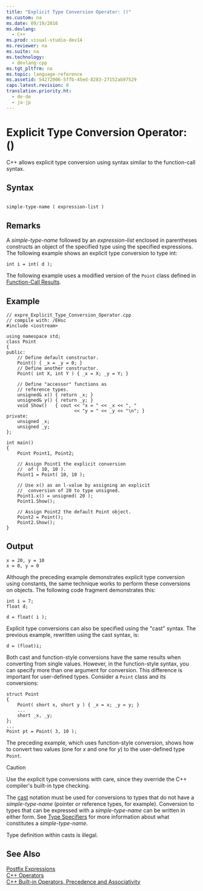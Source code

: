 ```yaml
---
title: "Explicit Type Conversion Operator: ()"
ms.custom: na
ms.date: 09/19/2016
ms.devlang: 
  - C++
ms.prod: visual-studio-dev14
ms.reviewer: na
ms.suite: na
ms.technology: 
  - devlang-cpp
ms.tgt_pltfrm: na
ms.topic: language-reference
ms.assetid: 54272006-5ffb-45ed-8283-27152ab97529
caps.latest.revision: 8
translation.priority.ht: 
  - de-de
  - ja-jp
---
```

# Explicit Type Conversion Operator: ()
C++ allows explicit type conversion using syntax similar to the function-call syntax.  
  
## Syntax  
  
```  
  
simple-type-name ( expression-list )  
```  
  
## Remarks  
 A *simple-type-name* followed by an *expression-list* enclosed in parentheses constructs an object of the specified type using the specified expressions. The following example shows an explicit type conversion to type int:  
  
```  
int i = int( d );  
```  
  
 The following example uses a modified version of the `Point` class defined in [Function-Call Results](../vs140/Function-Call-Results.md).  
  
## Example  
  
```  
// expre_Explicit_Type_Conversion_Operator.cpp  
// compile with: /EHsc  
#include <iostream>  
  
using namespace std;  
class Point  
{  
public:  
    // Define default constructor.  
    Point() { _x = _y = 0; }  
    // Define another constructor.  
    Point( int X, int Y ) { _x = X; _y = Y; }  
  
    // Define "accessor" functions as  
    // reference types.  
    unsigned& x() { return _x; }  
    unsigned& y() { return _y; }  
    void Show()   { cout << "x = " << _x << ", "  
                         << "y = " << _y << "\n"; }  
private:  
    unsigned _x;  
    unsigned _y;  
};  
  
int main()  
{  
    Point Point1, Point2;  
  
    // Assign Point1 the explicit conversion  
    //  of ( 10, 10 ).  
    Point1 = Point( 10, 10 );  
  
    // Use x() as an l-value by assigning an explicit  
    //  conversion of 20 to type unsigned.  
    Point1.x() = unsigned( 20 );  
    Point1.Show();  
  
    // Assign Point2 the default Point object.  
    Point2 = Point();  
    Point2.Show();  
}  
```  
  
## Output  
  
```  
x = 20, y = 10  
x = 0, y = 0  
```  
  
 Although the preceding example demonstrates explicit type conversion using constants, the same technique works to perform these conversions on objects. The following code fragment demonstrates this:  
  
```  
int i = 7;  
float d;  
  
d = float( i );  
```  
  
 Explicit type conversions can also be specified using the "cast" syntax. The previous example, rewritten using the cast syntax, is:  
  
```  
d = (float)i;  
```  
  
 Both cast and function-style conversions have the same results when converting from single values. However, in the function-style syntax, you can specify more than one argument for conversion. This difference is important for user-defined types. Consider a `Point` class and its conversions:  
  
```  
struct Point  
{  
    Point( short x, short y ) { _x = x; _y = y; }  
    ...  
    short _x, _y;  
};  
...  
Point pt = Point( 3, 10 );  
```  
  
 The preceding example, which uses function-style conversion, shows how to convert two values (one for *x* and one for *y*) to the user-defined type `Point`.  
  
> [!CAUTION]
>  Use the explicit type conversions with care, since they override the C++ compiler's built-in type checking.  
  
 The [cast](../vs140/Cast-Operator----.md) notation must be used for conversions to types that do not have a *simple-type-name* (pointer or reference types, for example). Conversion to types that can be expressed with a *simple-type-name* can be written in either form. See [Type Specifiers](assetId:///34b6c737-0ef1-4470-9b77-b26e46c0bbd4) for more information about what constitutes a *simple-type-name*.  
  
 Type definition within casts is illegal.  
  
## See Also  
 [Postfix Expressions](../vs140/Postfix-Expressions.md)   
 [C++ Operators](../vs140/C---Operators.md)   
 [C++ Built-in Operators, Precedence and Associativity](../vs140/C---Built-in-Operators--Precedence-and-Associativity.md)